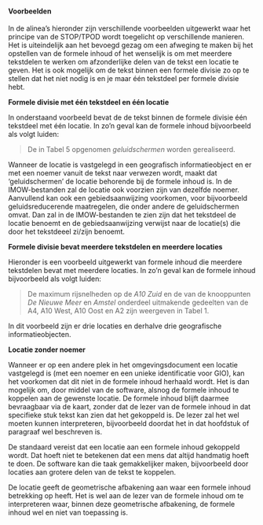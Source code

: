 #### Voorbeelden

In de alinea’s hieronder zijn verschillende voorbeelden uitgewerkt waar het
principe van de STOP/TPOD wordt toegelicht op verschillende manieren. Het is
uiteindelijk aan het bevoegd gezag om een afweging te maken bij het opstellen
van de formele inhoud of het wenselijk is om met meerdere tekstdelen te werken
om afzonderlijke delen van de tekst een locatie te geven. Het is ook mogelijk om
de tekst binnen een formele divisie zo op te stellen dat het niet nodig is en je
maar één tekstdeel per formele divisie hebt.

**Formele divisie met één tekstdeel en één locatie**

In onderstaand voorbeeld bevat de de tekst binnen de formele divisie één
tekstdeel met één locatie. In zo’n geval kan de formele inhoud bijvoorbeeld als
volgt luiden:

>   De in Tabel 5 opgenomen *geluidschermen* worden gerealiseerd.

Wanneer de locatie is vastgelegd in een geografisch informatieobject en er met
een noemer vanuit de tekst naar verwezen wordt, maakt dat ‘geluidschermen’ de
locatie behorende bij de formele inhoud is. In de IMOW-bestanden zal de locatie
ook voorzien zijn van dezelfde noemer. Aanvullend kan ook een gebiedsaanwijzing
voorkomen, voor bijvoorbeeld geluidsreducerende maatregelen, die onder andere de
geluidschermen omvat. Dan zal in de IMOW-bestanden te zien zijn dat het
tekstdeel de locatie benoemt en de gebiedsaanwijzing verwijst naar de locatie(s)
die door het tekstdeeel zi/zijn benoemt.

**Formele divisie bevat meerdere tekstdelen en meerdere locaties**

Hieronder is een voorbeeld uitgewerkt van formele inhoud die meerdere tekstdelen
bevat met meerdere locaties. In zo’n geval kan de formele inhoud bijvoorbeeld
als volgt luiden:

>   De maximum rijsnelheden op de *A10 Zuid* en de van de knooppunten *De Nieuwe
>   Meer* en *Amstel* onderdeel uitmakende gedeelten van de A4, A10 West, A10
>   Oost en A2 zijn weergeven in Tabel 1.

In dit voorbeeld zijn er drie locaties en derhalve drie geografische
informatieobjecten.

**Locatie zonder noemer**

Wanneer er op een andere plek in het omgevingsdocument een locatie vastgelegd is
(met een noemer en een unieke identificatie voor GIO), kan het voorkomen dat dit
niet in de formele inhoud herhaald wordt. Het is dan mogelijk om, door middel
van de software, alsnog de formele inhoud te koppelen aan de gewenste locatie.
De formele inhoud blijft daarmee bevraagbaar via de kaart, zonder dat de lezer
van de formele inhoud in dat specifieke stuk tekst kan zien dat het gekoppeld
is. De lezer zal het wel moeten kunnen interpreteren, bijvoorbeeld doordat het
in dat hoofdstuk of paragraaf wel beschreven is.

De standaard vereist dat een locatie aan een formele inhoud gekoppeld wordt. Dat
hoeft niet te betekenen dat een mens dat altijd handmatig hoeft te doen. De
software kan die taak gemakkelijker maken, bijvoorbeeld door locaties aan
grotere delen van de tekst te koppelen.

De locatie geeft de geometrische afbakening aan waar een formele inhoud
betrekking op heeft. Het is wel aan de lezer van de formele inhoud om te
interpreteren waar, binnen deze geometrische afbakening, de formele inhoud wel
en niet van toepassing is.
